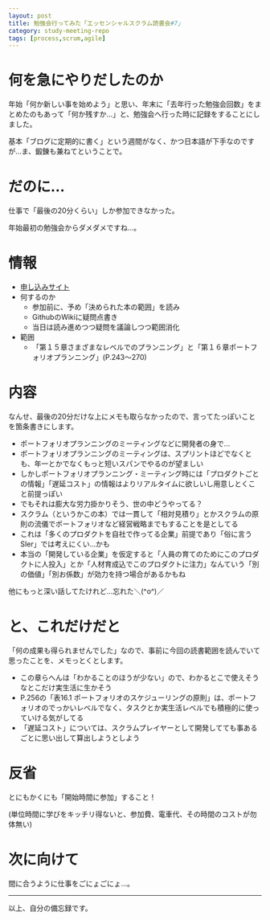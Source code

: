 ```yaml
---
layout: post
title: 勉強会行ってみた「エッセンシャルスクラム読書会#7」
category: study-meeting-repo
tags: [process,scrum,agile]
---
```


# 何を急にやりだしたのか

年始「何か新しい事を始めよう」と思い、年末に「去年行った勉強会回数」をまとめたのもあって「何か残すか…」と、勉強会へ行った時に記録をすることにしました。

基本「ブログに定期的に書く」という週間がなく、かつ日本語が下手なのですが…ま、鍛錬も兼ねてということで。

# だのに…

仕事で「最後の20分くらい」しか参加できなかった。

年始最初の勉強会からダメダメですね…。

# 情報

-  [申し込みサイト](http://connpass.com/event/10871/)
- 何するのか
    - 参加前に、予め「決められた本の範囲」を読み
    - GithubのWikiに疑問点書き
    - 当日は読み進めつつ疑問を議論しつつ範囲消化
- 範囲
  - 「第１５章さまざまなレベルでのプランニング」と「第１６章ポートフォリオプランニング」(P.243〜270)

# 内容

なんせ、最後の20分だけな上にメモも取らなかったので、言ってたっぽいことを箇条書きにします。

- ポートフォリオプランニングのミーティングなどに開発者の身で…
- ポートフォリオプランニングのミーティングは、スプリントほどでなくとも、年一とかでなくもっと短いスパンでやるのが望ましい
- しかしポートフォリオプランニング・ミーティング時には「プロダクトごとの情報」「遅延コスト」の情報はよりリアルタイムに欲しいし用意しとくこと前提っぽい
- でもそれは膨大な労力掛かりそう、世の中どうやってる？
- スクラム（というかこの本）では一貫して「相対見積り」とかスクラムの原則の流儀でポートフォリオなど経営戦略までもすることを是としてる
- これは「多くのプロダクトを自社で作ってる企業」前提であり「俗に言うSIer」では考えにくい…かも
- 本当の「開発している企業」を仮定すると「人員の育てのためにこのプロダクトに人投入」とか「人材育成込でこのプロダクトに注力」なんていう「別の価値」「別お係数」が効力を持つ場合があるかもね

他にもっと深い話してたけれど…忘れた＼(^o^)／

# と、これだけだと

「何の成果も得られませんでした」なので、事前に今回の読書範囲を読んでいて思ったことを、メモっとくとします。

- この章らへんは「わかることのほうが少ない」ので、わかるとこで使えそうなとこだけ実生活に生かそう
- P.256の「表16.1
    ポートフォリオのスケジューリングの原則」は、ポートフォリオのでっかいレベルでなく、タスクとか実生活レベルでも積極的に使っていける気がしてる
- 「遅延コスト」については、スクラムプレイヤーとして開発してても事あるごとに思い出して算出しようとしよう

# 反省

とにもかくにも「開始時間に参加」すること！

(単位時間に学びをキッチリ得ないと、参加費、電車代、その時間のコストが勿体無い)

# 次に向けて

間に合うように仕事をごにょごにょ…。

---

以上、自分の備忘録です。
